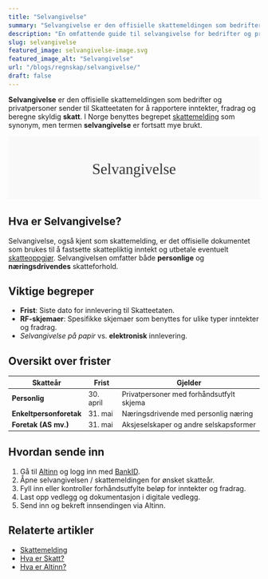 ```yaml
---
title: "Selvangivelse"
summary: "Selvangivelse er den offisielle skattemeldingen som bedrifter og privatpersoner sender til Skatteetaten for å rapportere inntekter, fradrag og beregne skyldig skatt. Denne artikkelen dekker definisjon, frister, innsending, viktige skjemaer og gir praktiske tips for korrekt utfylling."
description: "En omfattende guide til selvangivelse for bedrifter og privatpersoner i Norge. Lær om definisjon, frister, innsending og praktiske tips for korrekt utfylling."
slug: selvangivelse
featured_image: selvangivelse-image.svg
featured_image_alt: "Selvangivelse"
url: "/blogs/regnskap/selvangivelse/"
draft: false
---
```


**Selvangivelse** er den offisielle skattemeldingen som bedrifter og privatpersoner sender til Skatteetaten for å rapportere inntekter, fradrag og beregne skyldig **skatt**. I Norge benyttes begrepet [skattemelding](/blogs/regnskap/skattemelding "Skattemelding - Komplett Guide til Utfylling og Innlevering") som synonym, men termen **selvangivelse** er fortsatt mye brukt.

![Selvangivelse](selvangivelse-image.svg)

## Hva er Selvangivelse?

Selvangivelse, også kjent som skattemelding, er det offisielle dokumentet som brukes til å fastsette skattepliktig inntekt og utbetale eventuelt [skatteoppgjør](/blogs/regnskap/skatteoppgjor "Skatteoppgjør Guide: Prosess, Tidslinje og Viktige Frister"). Selvangivelsen omfatter både **personlige** og **næringsdrivendes** skatteforhold.

## Viktige begreper

* **Frist**: Siste dato for innlevering til Skatteetaten.
* **RF-skjemaer**: Spesifikke skjemaer som benyttes for ulike typer inntekter og fradrag.
* *Selvangivelse på papir* vs. **elektronisk** innlevering.

## Oversikt over frister

| Skatteår                | Frist      | Gjelder                                 |
|-------------------------|------------|-----------------------------------------|
| **Personlig**           | 30. april  | Privatpersoner med forhåndsutfylt skjema |
| **Enkeltpersonforetak** | 31. mai    | Næringsdrivende med personlig næring    |
| **Foretak (AS mv.)**    | 31. mai    | Aksjeselskaper og andre selskapsformer  |

## Hvordan sende inn

1. Gå til [Altinn](/blogs/regnskap/hva-er-altinn "Hva er Altinn? Digital Skatteportalen") og logg inn med [BankID](/blogs/regnskap/bankid "BankID - Sikker autentisering").
2. Åpne selvangivelsen / skattemeldingen for ønsket skatteår.
3. Fyll inn eller kontroller forhåndsutfylte beløp for inntekter og fradrag.
4. Last opp vedlegg og dokumentasjon i digitale vedlegg.
5. Send inn og bekreft innsendingen via Altinn.

## Relaterte artikler

* [Skattemelding](/blogs/regnskap/skattemelding "Skattemelding - Komplett Guide til Utfylling og Innlevering")
* [Hva er Skatt?](/blogs/regnskap/hva-er-skatt "Hva er Skatt? Komplett Guide til Bedriftsskatt, MVA og Skatteplanlegging")
* [Hva er Altinn?](/blogs/regnskap/hva-er-altinn "Hva er Altinn? Digital Skatteportalen")

